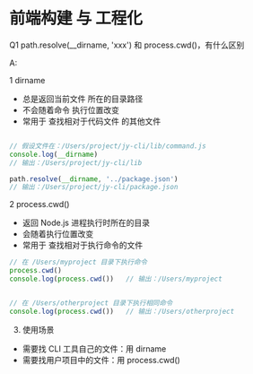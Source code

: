 # 前端构建 与 工程化


Q1 path.resolve(__dirname, 'xxx') 和 process.cwd()，有什么区别

A: <br/>

1 dirname
  - 总是返回当前文件 所在的目录路径
  - 不会随着命令 执行位置改变
  - 常用于 查找相对于代码文件 的其他文件

```js

// 假设文件在：/Users/project/jy-cli/lib/command.js
console.log(__dirname)  
// 输出：/Users/project/jy-cli/lib

path.resolve(__dirname, '../package.json')
// 输出：/Users/project/jy-cli/package.json
```


2 process.cwd()
  - 返回 Node.js 进程执行时所在的目录
  - 会随着执行位置改变
  - 常用于 查找相对于执行命令的文件

```js
// 在 /Users/myproject 目录下执行命令
process.cwd()
console.log(process.cwd())   // 输出：/Users/myproject


// 在 /Users/otherproject 目录下执行相同命令
console.log(process.cwd())   // 输出：/Users/otherproject
```


3. 使用场景
  - 需要找 CLI 工具自己的文件：用 dirname
  - 需要找用户项目中的文件：用 process.cwd()